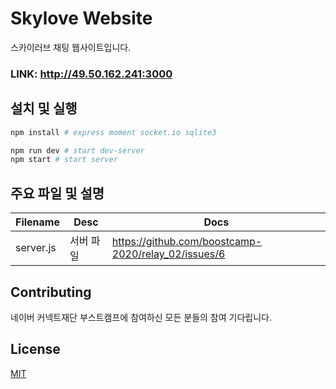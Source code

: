 # Skylove Website

스카이러브 채팅 웹사이트입니다. 

### LINK: http://49.50.162.241:3000

## 설치 및 실행

```bash
npm install # express moment socket.io sqlite3

npm run dev # start dev-server
npm start # start server
```

## 주요 파일 및 설명

|Filename|Desc|Docs|
|--|--|--|
|server.js|서버 파일| https://github.com/boostcamp-2020/relay_02/issues/6|




## Contributing
네이버 커넥트재단 부스트캠프에 참여하신 모든 분들의 참여 기다립니다.



## License
[MIT](https://choosealicense.com/licenses/mit/)
